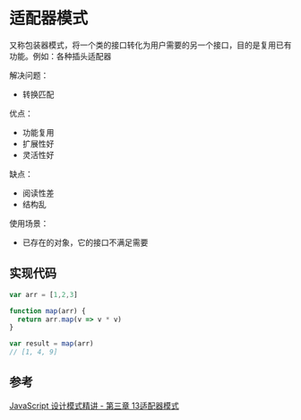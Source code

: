 # 适配器模式
又称包装器模式，将一个类的接口转化为用户需要的另一个接口，目的是复用已有功能。例如：各种插头适配器

解决问题：
- 转换匹配

优点：
- 功能复用
- 扩展性好
- 灵活性好

缺点：
- 阅读性差
- 结构乱

使用场景：
- 已存在的对象，它的接口不满足需要

## 实现代码
```javascript
var arr = [1,2,3]

function map(arr) {
  return arr.map(v => v * v)
}

var result = map(arr)
// [1, 4, 9]
```

## 参考
[JavaScript 设计模式精讲 - 第三章 13适配器模式](http://www.imooc.com/read/38#catalog)
